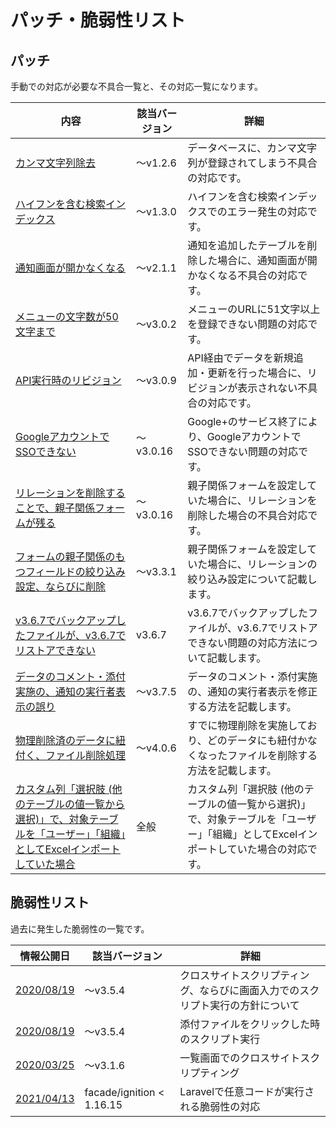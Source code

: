 # パッチ・脆弱性リスト

## パッチ
手動での対応が必要な不具合一覧と、その対応一覧になります。

| 内容 | 該当バージョン | 詳細 |
| ---- | ---- | ---- |
| [カンマ文字列除去](/ja/patch/comma) | ～v1.2.6 | データベースに、カンマ文字列が登録されてしまう不具合の対応です。 |
| [ハイフンを含む検索インデックス](/ja/patch/index_hyphen) | ～v1.3.0 | ハイフンを含む検索インデックスでのエラー発生の対応です。 |
| [通知画面が開かなくなる](/ja/patch/remove_deleted_table_notify) | ～v2.1.1 | 通知を追加したテーブルを削除した場合に、通知画面が開かなくなる不具合の対応です。 |
| [メニューの文字数が50文字まで](/ja/patch/menu_uri_length) | ～v3.0.2 | メニューのURLに51文字以上を登録できない問題の対応です。 |
| [API実行時のリビジョン](/ja/patch/api_revision) | ～v3.0.9 | API経由でデータを新規追加・更新を行った場合に、リビジョンが表示されない不具合の対応です。 |
| [GoogleアカウントでSSOできない](/ja/patch/sso_google) | ～v3.0.16 | Google+のサービス終了により、GoogleアカウントでSSOできない問題の対応です。 |
| [リレーションを削除することで、親子関係フォームが残る](/ja/patch/remove_deleted_relation) | ～v3.0.16 | 親子関係フォームを設定していた場合に、リレーションを削除した場合の不具合対応です。 |
| [フォームの親子関係のもつフィールドの絞り込み設定、ならびに削除](/ja/patch/relation_filter) | ～v3.3.1 | 親子関係フォームを設定していた場合に、リレーションの絞り込み設定について記載します。 |
| [v3.6.7でバックアップしたファイルが、v3.6.7でリストアできない](/ja/patch/resotre_ignore_view) | v3.6.7 | v3.6.7でバックアップしたファイルが、v3.6.7でリストアできない問題の対応方法について記載します。 |
| [データのコメント・添付実施の、通知の実行者表示の誤り](/ja/patch/mail_template_comment_attachment) | ～v3.7.5 | データのコメント・添付実施の、通知の実行者表示を修正する方法を記載します。 |
| [物理削除済のデータに紐付く、ファイル削除処理](/ja/patch/mail_template_comment_attachment) | ～v4.0.6 | すでに物理削除を実施しており、どのデータにも紐付かなくなったファイルを削除する方法を記載します。 |
| [カスタム列「選択肢 (他のテーブルの値一覧から選択)」で、対象テーブルを「ユーザー」「組織」としてExcelインポートしていた場合](/ja/patch/select_table_user_org) | 全般 | カスタム列「選択肢 (他のテーブルの値一覧から選択)」で、対象テーブルを「ユーザー」「組織」としてExcelインポートしていた場合の対応です。 |


## 脆弱性リスト
過去に発生した脆弱性の一覧です。

| 情報公開日 | 該当バージョン | 詳細 |
| ---- | ---- | ---- |
| [2020/08/19](/ja/weakness/20200819) | ～v3.5.4 | クロスサイトスクリプティング、ならびに画面入力でのスクリプト実行の方針について |
| [2020/08/19](/ja/weakness/20200819_2) | ～v3.5.4 | 添付ファイルをクリックした時のスクリプト実行 |
| [2020/03/25](/ja/weakness/20200325) | ～v3.1.6 | 一覧画面でのクロスサイトスクリプティング |
| [2021/04/13](/ja/weakness/20210413) | facade/ignition < 1.16.15 | Laravelで任意コードが実行される脆弱性の対応 |
